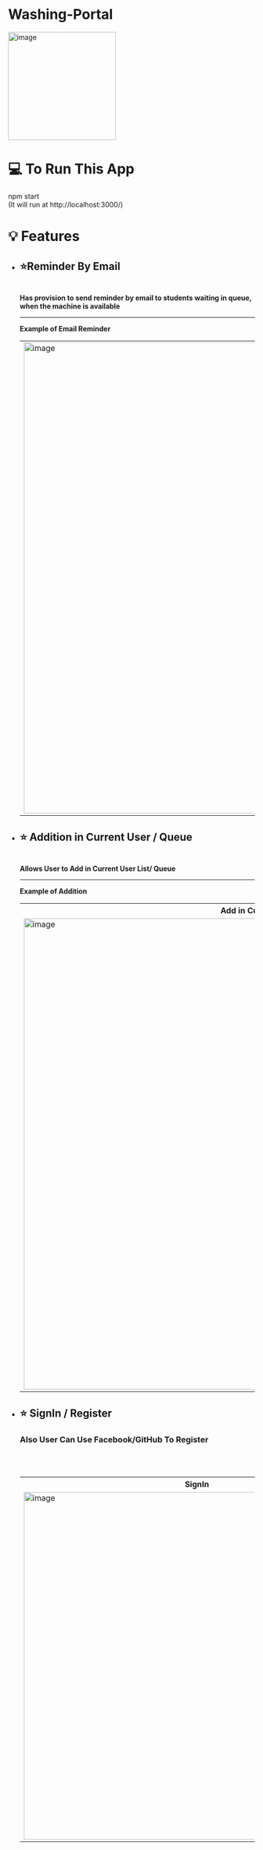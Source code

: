 # Washing-Portal
<img width="220" alt="image" src="https://user-images.githubusercontent.com/77402137/177411307-09feec0e-8e92-4486-b924-46dcbc1a8cab.png">

💻 To Run This App
======
npm start
<br>
(It will run at http://localhost:3000/)

💡 Features
======
<ul>
  
<!-- EMAIL REMINDER FEATURE    -->
<li>
    <h2>⭐<strong>Reminder By Email</strong></h2>
    <div>
    <br />
    <strong>Has provision to send reminder by email to students waiting in queue, when the machine is available</strong>
    &nbsp;
    <br />
    <hr />
    <strong>Example of Email Reminder</strong>
    &nbsp;
    <br />
    <!--    TABLE  -->
    <table>
        <tr>
            <td width="50%%">
                <img width="960" alt="image" src="https://user-images.githubusercontent.com/77402137/177412094-52d45598-deb9-4a78-91bf-cffc42faa58d.png">
            </td>
        </tr>
    </table>
     </div>
</li>
  
  
  
  
  
  
  
<!-- ADDITION -->
<li>
    <h2><strong>⭐ Addition in Current User / Queue </h2></strong>
    <br />
    <strong>Allows User to Add in Current User List/ Queue</strong>
    &nbsp;
    <br />
    <hr />
    <strong>Example of Addition</strong>
    &nbsp;
    <br />
    <!--    TABLE  -->
    <table>
        <tr>
            <th>Add in Current User</th>
            <th>Add in Queue</th>
        </tr>
        <tr>
            <td width="50%%">
                <img width="960" alt="image" src="https://user-images.githubusercontent.com/77402137/177413190-6878e061-4495-4fc0-9bd0-d118308508f9.png">
            </td>
            <td width="50%%">
               <img width="954" alt="image" src="https://user-images.githubusercontent.com/77402137/177413324-91783515-d231-4fa8-a3a9-8f7441337ece.png">
            </td>
        </tr>
    </table>
</li>

  

  
<!--SIGNIN / REGISTER-->
<li>
    <h2><strong>⭐ SignIn / Register </strong></h2>
    <h3><strong>Also User Can Use Facebook/GitHub To Register</strong></h2>
    <br />
    <br />
    <!--    TABLE  -->
    <table>
        <tr>
            <th>SignIn</th>
            <th>Registration</th>
        </tr>
        <tr>
            <td width="50%%">
               <img width="708" alt="image" src="https://user-images.githubusercontent.com/77402137/175239011-e0d3fa11-e44e-4479-a6f8-ad1e40dc915a.png">
            </td>
            <td width="50%%">
                <img width="445" alt="image" src="https://user-images.githubusercontent.com/77402137/175239605-4f4ae6a5-42eb-435e-a6b7-2952e481b0be.png">
            </td>
        </tr>
    </table>
</li>
  
 
</ul>
